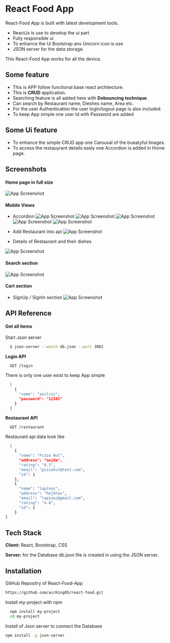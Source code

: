 
# React Food App

React-Food App is built with latest development tools.




 - ReactJs is use to develop the ui part
 - Fully responsible ui 
 - To enhance the Ui Bootstrap ans Unicorn icon is use
 - JSON server for the data storage.

This React-Food App works for all the device.

## Some feature 
 - This is APP follow functional base react architecture.
 - This is **CRUD** application.
 - Searching feature is all added here with **Debouncing technique**.
 - Can search by Restaurant name, Dieshes name, Area etc.
 - For the user Authentication the user login/logout page is also included.
 - To keep App simple one user Id with Password are added 

 ## Some Ui feature 
 - To enhance the simple CRUD app one Carousal of the bueatyful Images.
 - To access the restauyrant details easly one Accordion is added in Home page.


## Screenshots
#### Home page in full size 
![App Screenshot](https://github.com/airKing05/react-food/blob/main/react-food/screenShot/Screenshot%202022-07-24%20at%202.29.56%20PM.png?raw=true)
#### Mobile Views
- Accordion
![App Screenshot](https://github.com/airKing05/react-food/blob/main/react-food/screenShot/Screenshot%202022-07-24%20at%202.31.29%20PM.png?raw=true)
![App Screenshot](https://github.com/airKing05/new-food-app/blob/newbranch/client/screenShort/Screenshot%202022-07-24%20at%201.32.47%20AM.png?raw=true)
![App Screenshot](https://github.com/airKing05/new-food-app/blob/newbranch/client/screenShort/Screenshot%202022-07-24%20at%201.33.05%20AM.png?raw=true)
![App Screenshot](https://github.com/airKing05/new-food-app/blob/newbranch/client/screenShort/Screenshot%202022-07-24%20at%201.32.01%20AM.png?raw=true)
![App Screenshot](https://github.com/airKing05/new-food-app/blob/newbranch/client/screenShort/Screenshot%202022-07-24%20at%201.32.27%20AM.png?raw=true)

- Add Restaurant into api
![App Screenshot](https://github.com/airKing05/react-food/blob/main/react-food/screenShot/Screenshot%202022-07-24%20at%202.32.09%20PM.png?raw=true)

- Details of Restaurant and their dishes

![App Screenshot](https://github.com/airKing05/react-food/blob/main/react-food/screenShot/Screenshot%202022-07-24%20at%202.32.43%20PM.png?raw=true)

#### Search section
![App Screenshot](https://github.com/airKing05/react-food/blob/main/react-food/screenShot/Screenshot%202022-07-24%20at%202.33.37%20PM.png?raw=true)

#### Cart section
- SignUp / SignIn section
![App Screenshot](https://github.com/airKing05/react-food/blob/main/react-food/screenShot/Screenshot%202022-07-24%20at%202.34.14%20PM.png?raw=true)



## API Reference

#### Get all items
Start Json server
```bash
  $ json-server --watch db.json --port 3001
```
**Login API**
```http
  GET /login
```
There is only one user exist to keep App simple
```bash
  [
    {
      "name": "anilraj",
      "password": "12345"
    }
  ]
```

**Restaurant API**
```http
  GET /restaurant
```
Restaurant api data look like
```bash
  [
    {
      "name": "Pizza Hut",
      "address": "noida",
      "rating": "4.3",
      "email": "pizzahut@test.com",
      "id": 1
    },
    {
      "name": "lapinoz",
      "address": "hojkhas",
      "email": "lapinoz@gmail.com",
      "rating": "4.8",
      "id": 2
    }
]
```



## Tech Stack

**Client:** React, Bootstrap, CSS

**Server:** for the Database db.json file is created in using the JSON server.


## Installation

GitHub Repositry of React-Food-App
```bash
https://github.com/airKing05/react-food.git
```

Install my-project with npm
```bash
  npm install my-project
  cd my-project
```

Install of Json server to connect the Database
```bash
npm install -g json-server  
```   